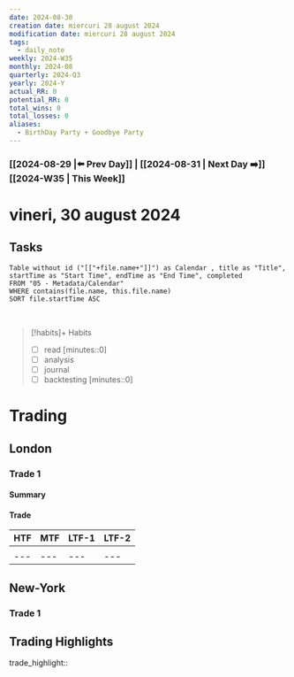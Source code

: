 ```yaml
---
date: 2024-08-30
creation date: miercuri 28 august 2024
modification date: miercuri 28 august 2024
tags:
  - daily_note
weekly: 2024-W35
monthly: 2024-08
quarterly: 2024-Q3
yearly: 2024-Y
actual_RR: 0
potential_RR: 0
total_wins: 0
total_losses: 0
aliases:
  - BirthDay Party + Goodbye Party
---
```


### [[2024-08-29 |⬅️ Prev Day]] | [[2024-08-31 | Next Day ➡️]] [[2024-W35 | This Week]]

# vineri, 30 august 2024



## Tasks
```dataview
Table without id ("[["+file.name+"]]") as Calendar , title as "Title", startTime as "Start Time", endTime as "End Time", completed
FROM "05 - Metadata/Calendar"
WHERE contains(file.name, this.file.name)
SORT file.startTime ASC
```
<br>

> [!habits]+ Habits
> - [ ] read [minutes::0]
> - [ ] analysis
> - [ ] journal
> - [ ] backtesting [minutes::0]



# Trading
## London 
### Trade 1
#### Summary

#### Trade
|   HTF  |MTF|LTF-1|LTF-2
| --- | --- |--- | --- |
|  ![]() |  ![]()   | ![]() | ![]() |
| --- | --- |--- | --- |

## New-York
### Trade 1

## Trading Highlights

trade_highlight:: 